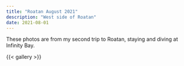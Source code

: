 ```yaml
---
title: "Roatan August 2021"
description: "West side of Roatan"
date: 2021-08-01
---
```

These photos are from my second trip to Roatan, staying and diving at Infinity Bay.

{{< gallery >}}